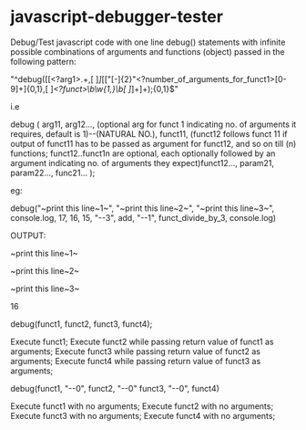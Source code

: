 # javascript-debugger-tester
Debug/Test javascript code with one line debug() statements with infinite possible combinations of arguments and functions (object) passed in the following pattern:

"^debug([[<?arg1>.+,[ ]*]*[["[-]{2}"<?number_of_arguments_for_funct1>[0-9]+]{0,1},[ ]*<?funct>\b\w{1,}\b[ ]*]+]+);{0,1}$"

i.e

debug ( arg11, arg12..., (optional arg for funct 1 indicating no. of arguments it requires, default is 1)--(NATURAL NO.), funct11, (funct12 follows funct 11 if output of funct11 has to be passed as argument for funct12, and so on till (n) functions; funct12..funct1n are optional, each optionally followed by an argument indicating no. of arguments they expect)funct12..., param21, param22..., func21... );

eg:

debug("~print this line~1~", "~print this line~2~", "~print this line~3~", console.log, 17, 16, 15, "--3", add, "--1", funct_divide_by_3, console.log)

OUTPUT:

~print this line~1~

~print this line~2~

~print this line~3~

16

debug(funct1, funct2, funct3, funct4);

Execute funct1; Execute funct2 while passing return value of funct1 as arguments; Execute funct3 while passing return value of funct2 as arguments; Execute funct4 while passing return value of funct3 as arguments;

debug(funct1, "--0", funct2, "--0" funct3, "--0", funct4)

Execute funct1 with no arguments; Execute funct2 with no arguments; Execute funct3 with no arguments; Execute funct4 with no arguments;
